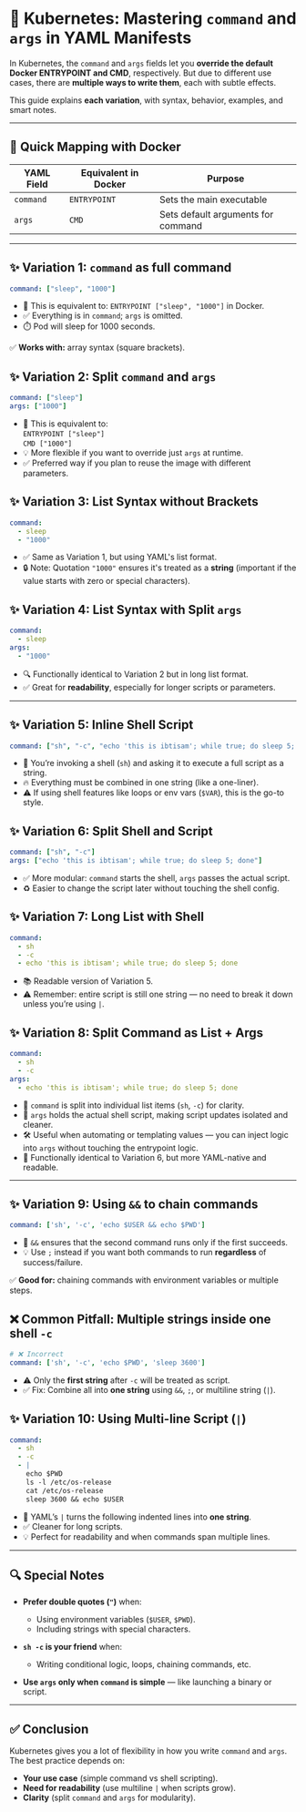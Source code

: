 # 🧠 Kubernetes: Mastering `command` and `args` in YAML Manifests

In Kubernetes, the `command` and `args` fields let you **override the default Docker ENTRYPOINT and CMD**, respectively. But due to different use cases, there are **multiple ways to write them**, each with subtle effects.

This guide explains **each variation**, with syntax, behavior, examples, and smart notes.

---

## 📌 Quick Mapping with Docker

| YAML Field  | Equivalent in Docker | Purpose                              |
|-------------|----------------------|--------------------------------------|
| `command`   | `ENTRYPOINT`         | Sets the main executable             |
| `args`      | `CMD`                | Sets default arguments for command   |

---

## ✨ Variation 1: `command` as full command

```yaml
command: ["sleep", "1000"]
```

- 🧠 This is equivalent to: `ENTRYPOINT ["sleep", "1000"]` in Docker.
- ✅ Everything is in `command`; `args` is omitted.
- ⏱️ Pod will sleep for 1000 seconds.

✅ **Works with:** array syntax (square brackets).

## ✨ Variation 2: Split `command` and `args`

```yaml
command: ["sleep"]
args: ["1000"]
```

- 🧠 This is equivalent to:  
  `ENTRYPOINT ["sleep"]`  
  `CMD ["1000"]`
- 💡 More flexible if you want to override just `args` at runtime.
- ✅ Preferred way if you plan to reuse the image with different parameters.

## ✨ Variation 3: List Syntax without Brackets

```yaml
command:
  - sleep
  - "1000"
```

- ✅ Same as Variation 1, but using YAML's list format.
- 🔒 Note: Quotation `"1000"` ensures it's treated as a **string** (important if the value starts with zero or special characters).

## ✨ Variation 4: List Syntax with Split `args`

```yaml
command:
  - sleep
args:
  - "1000"
```

- 🔍 Functionally identical to Variation 2 but in long list format.
- ✅ Great for **readability**, especially for longer scripts or parameters.

---

## ✨ Variation 5: Inline Shell Script

```yaml
command: ["sh", "-c", "echo 'this is ibtisam'; while true; do sleep 5; done"]
```

- 🧠 You’re invoking a shell (`sh`) and asking it to execute a full script as a string.
- 🔥 Everything must be combined in one string (like a one-liner).
- ⚠️ If using shell features like loops or env vars (`$VAR`), this is the go-to style.

## ✨ Variation 6: Split Shell and Script

```yaml
command: ["sh", "-c"]
args: ["echo 'this is ibtisam'; while true; do sleep 5; done"]
```

- ✅ More modular: `command` starts the shell, `args` passes the actual script.
- ♻️ Easier to change the script later without touching the shell config.

## ✨ Variation 7: Long List with Shell

```yaml
command:
  - sh
  - -c
  - echo 'this is ibtisam'; while true; do sleep 5; done
```

- 📚 Readable version of Variation 5.
- ⚠️ Remember: entire script is still one string — no need to break it down unless you’re using `|`.

## ✨ Variation 8: Split Command as List + Args

```yaml
command:
  - sh
  - -c
args:
  - echo 'this is ibtisam'; while true; do sleep 5; done
```

- 🧩 `command` is split into individual list items (`sh`, `-c`) for clarity.
- 🧵 `args` holds the actual shell script, making script updates isolated and cleaner.
- 🛠️ Useful when automating or templating values — you can inject logic into `args` without touching the entrypoint logic.
- 🧠 Functionally identical to Variation 6, but more YAML-native and readable.

---


## ✨ Variation 9: Using `&&` to chain commands

```yaml
command: ['sh', '-c', 'echo $USER && echo $PWD']
```

- 🧠 `&&` ensures that the second command runs only if the first succeeds.
- 💡 Use `;` instead if you want both commands to run **regardless** of success/failure.

✅ **Good for:** chaining commands with environment variables or multiple steps.

## ❌ Common Pitfall: Multiple strings inside one shell `-c`

```yaml
# ❌ Incorrect
command: ['sh', '-c', 'echo $PWD', 'sleep 3600']
```

- ⚠️ Only the **first string** after `-c` will be treated as script.
- ✅ Fix: Combine all into **one string** using `&&`, `;`, or multiline string (`|`).

## ✨ Variation 10: Using Multi-line Script (`|`)

```yaml
command:
  - sh
  - -c
  - |
    echo $PWD
    ls -l /etc/os-release
    cat /etc/os-release
    sleep 3600 && echo $USER
```

- 📜 YAML’s `|` turns the following indented lines into **one string**.
- ✅ Cleaner for long scripts.
- 💡 Perfect for readability and when commands span multiple lines.

---

## 🔍 Special Notes

- **Prefer double quotes (`"`)** when:
  - Using environment variables (`$USER`, `$PWD`).
  - Including strings with special characters.
  
- **`sh -c` is your friend** when:
  - Writing conditional logic, loops, chaining commands, etc.
  
- **Use `args` only when `command` is simple** — like launching a binary or script.

---

## ✅ Conclusion

Kubernetes gives you a lot of flexibility in how you write `command` and `args`. The best practice depends on:

- **Your use case** (simple command vs shell scripting).
- **Need for readability** (use multiline `|` when scripts grow).
- **Clarity** (split `command` and `args` for modularity).


